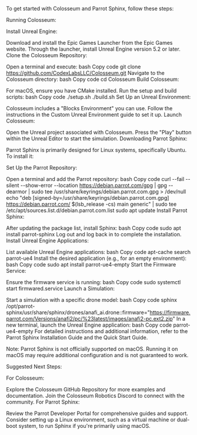 To get started with Colosseum and Parrot Sphinx, follow these steps:

Running Colosseum:

Install Unreal Engine:

Download and install the Epic Games Launcher from the Epic Games website.
Through the launcher, install Unreal Engine version 5.2 or later.
Clone the Colosseum Repository:

Open a terminal and execute:
bash
Copy code
git clone https://github.com/CodexLabsLLC/Colosseum.git
Navigate to the Colosseum directory:
bash
Copy code
cd Colosseum
Build Colosseum:

For macOS, ensure you have CMake installed.
Run the setup and build scripts:
bash
Copy code
./setup.sh
./build.sh
Set Up an Unreal Environment:

Colosseum includes a "Blocks Environment" you can use.
Follow the instructions in the Custom Unreal Environment guide to set it up.
Launch Colosseum:

Open the Unreal project associated with Colosseum.
Press the "Play" button within the Unreal Editor to start the simulation.
Downloading Parrot Sphinx:

Parrot Sphinx is primarily designed for Linux systems, specifically Ubuntu. To install it:

Set Up the Parrot Repository:

Open a terminal and add the Parrot repository:
bash
Copy code
curl --fail --silent --show-error --location https://debian.parrot.com/gpg | gpg --dearmor | sudo tee /usr/share/keyrings/debian.parrot.com.gpg > /dev/null
echo "deb [signed-by=/usr/share/keyrings/debian.parrot.com.gpg] https://debian.parrot.com/ $(lsb_release -cs) main generic" | sudo tee /etc/apt/sources.list.d/debian.parrot.com.list
sudo apt update
Install Parrot Sphinx:

After updating the package list, install Sphinx:
bash
Copy code
sudo apt install parrot-sphinx
Log out and log back in to complete the installation.
Install Unreal Engine Applications:

List available Unreal Engine applications:
bash
Copy code
apt-cache search parrot-ue4
Install the desired application (e.g., for an empty environment):
bash
Copy code
sudo apt install parrot-ue4-empty
Start the Firmware Service:

Ensure the firmware service is running:
bash
Copy code
sudo systemctl start firmwared.service
Launch a Simulation:

Start a simulation with a specific drone model:
bash
Copy code
sphinx /opt/parrot-sphinx/usr/share/sphinx/drones/anafi_ai.drone::firmware="https://firmware.parrot.com/Versions/anafi2/pc/%23latest/images/anafi2-pc.ext2.zip"
In a new terminal, launch the Unreal Engine application:
bash
Copy code
parrot-ue4-empty
For detailed instructions and additional information, refer to the Parrot Sphinx Installation Guide and the Quick Start Guide.

Note: Parrot Sphinx is not officially supported on macOS. Running it on macOS may require additional configuration and is not guaranteed to work.

Suggested Next Steps:

For Colosseum:

Explore the Colosseum GitHub Repository for more examples and documentation.
Join the Colosseum Robotics Discord to connect with the community.
For Parrot Sphinx:

Review the Parrot Developer Portal for comprehensive guides and support.
Consider setting up a Linux environment, such as a virtual machine or dual-boot system, to run Sphinx if you're primarily using macOS.